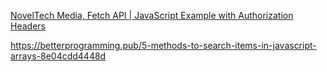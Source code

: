 [NovelTech Media, Fetch API | JavaScript Example with Authorization Headers](https://www.youtube.com/watch?v=hioDMKdJhwQ)

https://betterprogramming.pub/5-methods-to-search-items-in-javascript-arrays-8e04cdd4448d